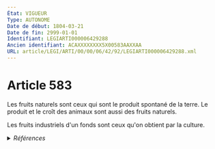 ```yaml
---
État: VIGUEUR
Type: AUTONOME
Date de début: 1804-03-21
Date de fin: 2999-01-01
Identifiant: LEGIARTI000006429288
Ancien identifiant: ACAXXXXXXXX5X00583AAXXAA
URL: article/LEGI/ARTI/00/00/06/42/92/LEGIARTI000006429288.xml
---
```


<h1>Article 583</h1>

Les fruits naturels sont ceux qui sont le produit spontané de la terre. Le
produit et le croît des animaux sont aussi des fruits naturels.<br />

Les fruits industriels d'un fonds sont ceux qu'on obtient par la culture.


<details>
  <summary><em>Références</em></summary>

  <h2>Références faites par l'article</h2>
  
  <ul>
    <li>
      CODIFICATION source Loi 1804-01-30
    </li>
    <li>
      CREATION source Loi 1804-01-30 promulguée le 9 février 1804
    </li>
  </ul>
</details>
